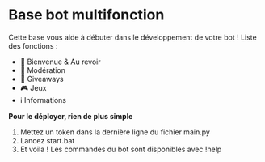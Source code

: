 # Base bot multifonction

Cette base vous aide à débuter dans le développement de votre bot !
Liste des fonctions :
- 👋 Bienvenue & Au revoir
- 🔨 Modération
- 🎁 Giveaways
- 🎮 Jeux
- ℹ️ Informations

**Pour le déployer, rien de plus simple**
1. Mettez un token dans la dernière ligne du fichier main.py
2. Lancez start.bat
3. Et voila ! Les commandes du bot sont disponibles avec !help
